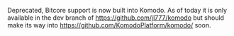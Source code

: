 Deprecated, Bitcore support is now built into Komodo. As of today it is only available in the dev branch of https://github.com/jl777/komodo but should make its way into https://github.com/KomodoPlatform/komodo/ soon. 
